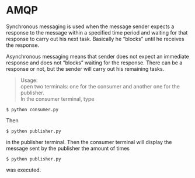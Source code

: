 AMQP
===================
Synchronous messaging is used when the message sender expects a response to the message within a specified time period and waiting for that response to carry out his next task. Basically he “blocks” until he receives the response.</br>

Asynchronous messaging means that sender does not expect an immediate response and does not “blocks” waiting for the response. There can be a response or not, but the sender will carry out his remaining tasks.<br>
>Usage:<br>
open two terminals: one for the consumer and another one for the publisher.</br> In the consumer terminal, type

    $ python consumer.py
Then 

    $ python publisher.py
in the publisher terminal.
Then the consumer terminal will display the message sent by the publisher the amount of times 

    $ python publisher.py
was executed.
